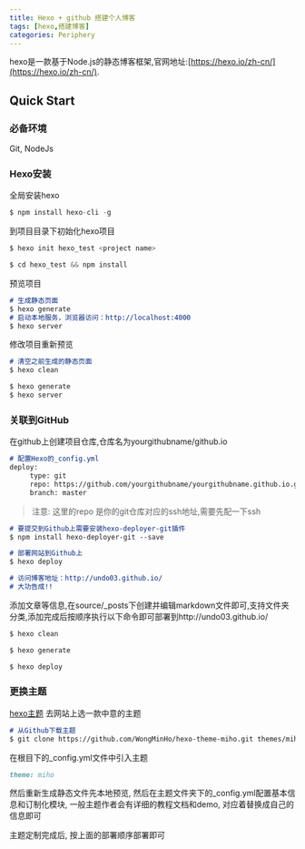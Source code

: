 ```yaml
---
title: Hexo + github 搭建个人博客
tags: [hexo,搭建博客]
categories: Periphery
---
```

hexo是一款基于Node.js的静态博客框架,官网地址:[https://hexo.io/zh-cn/](https://hexo.io/zh-cn/).

## Quick Start

### 必备环境

Git, NodeJs

### Hexo安装

全局安装hexo

```javascript
$ npm install hexo-cli -g
```
到项目目录下初始化hexo项目
```javascript
$ hexo init hexo_test <project name>

$ cd hexo_test && npm install
```

预览项目
```markdown
# 生成静态页面
$ hexo generate 
# 启动本地服务，浏览器访问：http://localhost:4000
$ hexo server  
```
修改项目重新预览
```markdown
# 清空之前生成的静态页面
$ hexo clean

$ hexo generate
$ hexo server
```

### 关联到GitHub

在github上创建项目仓库,仓库名为yourgithubname/github.io
```markdown
# 配置Hexo的_config.yml
deploy:
     type: git
     repo: https://github.com/yourgithubname/yourgithubname.github.io.git
     branch: master
```
> 注意: 这里的repo 是你的git仓库对应的ssh地址,需要先配一下ssh

```markdown
# 要提交到Github上需要安装hexo-deployer-git插件 
$ npm install hexo-deployer-git --save

# 部署网站到Github上
$ hexo deploy

# 访问博客地址：http://undo03.github.io/
# 大功告成!!
```

添加文章等信息,在source/_posts下创建并编辑markdown文件即可,支持文件夹分类,添加完成后按顺序执行以下命令即可部署到http://undo03.github.io/

```markdown
$ hexo clean

$ hexo generate

$ hexo deploy
```

### 更换主题

[hexo主题](https://hexo.io/themes/) 去网站上选一款中意的主题
```markdown
# 从Github下载主题
$ git clone https://github.com/WongMinHo/hexo-theme-miho.git themes/miho
```
在根目下的_config.yml文件中引入主题
```markdown
theme: miho
```
然后重新生成静态文件先本地预览, 然后在主题文件夹下的_config.yml配置基本信息和订制化模块, 一般主题作者会有详细的教程文档和demo, 对应着替换成自己的信息即可

主题定制完成后, 按上面的部署顺序部署即可